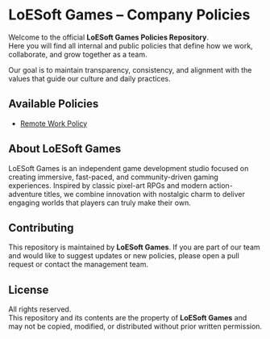 # LoESoft Games – Company Policies

Welcome to the official **LoESoft Games Policies Repository**.  
Here you will find all internal and public policies that define how we work, collaborate, and grow together as a team.  

Our goal is to maintain transparency, consistency, and alignment with the values that guide our culture and daily practices.  

## Available Policies

- [Remote Work Policy](./REMOTE-WORK-POLICY.md)

## About LoESoft Games
LoESoft Games is an independent game development studio focused on creating immersive, fast-paced, and community-driven gaming experiences. Inspired by classic pixel-art RPGs and modern action-adventure titles, we combine innovation with nostalgic charm to deliver engaging worlds that players can truly make their own.  

## Contributing
This repository is maintained by **LoESoft Games**. If you are part of our team and would like to suggest updates or new policies, please open a pull request or contact the management team.  

## License
All rights reserved.  
This repository and its contents are the property of **LoESoft Games** and may not be copied, modified, or distributed without prior written permission.
